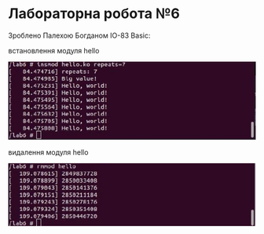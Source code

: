 # Лабораторна робота №6 # 

Зроблено Палехою Богданом ІО-83
Basic:



встановлення модуля hello

![lab6](img/2.jpg)

видалення модуля hello

![lab6](img/3.jpg)


